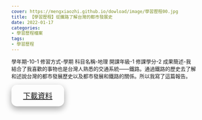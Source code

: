 ```yaml
---
cover: https://mengxiaozhi.github.io/dowload/image/學習歷程00.jpg
title: 【學習歷程】從鐵路了解台灣的都市發展史
date: 2022-01-17
categories:
- 學習歷程檔案
tags:
- 學習歷程
---
```

學年期-10-1
修習方式-學期
科目名稱-地理
開課年級-1
修課學分-2
成果簡述-我結合了我喜歡的事物也是台灣人熟悉的交通系統——鐵路。通過鐵路的歷史去了解和述說台灣的都市發展歷史以及都市發展和鐵路的關係。所以我寫了這篇報告。

<p></p>
<div id="Dowload-button" style="
    border-radius:15px;
    bottom: 120px;
    background-color:fffff;
    border: none;
    color: white;
    padding: 15px 32px;
    text-align: center;
    text-decoration: none;
    display: inline-block;
    font-size: 20px;
    box-shadow: 0 8px 16px 0 rgba(0,0,0,0.2), 0 6px 20px 0 rgba(0,0,0,0.19);
    }">
<a href="https://mengxiaozhi.github.io/dowload/從鐵路了解台灣的都市發展史.pdf">下載資料</a>
</div>
<p></p>